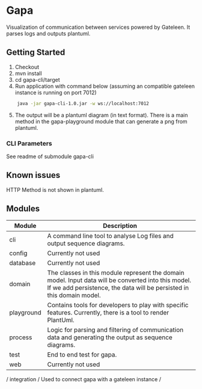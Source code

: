 # Gapa

Visualization of communication between services powered by Gateleen.
It parses logs and outputs plantuml.

## Getting Started

1. Checkout
2. mvn install
3. cd gapa-cli/target
4. Run application with command below (assuming an compatible gateleen instance is running on port 7012)

```bash
    java -jar gapa-cli-1.0.jar -w ws://localhost:7012
```

5. The output will be a plantuml diagram (in text format). 
There is a main method in the gapa-playground module that can generate a png from plantuml.

### CLI Parameters

See readme of submodule gapa-cli

## Known issues

HTTP Method is not shown in plantuml.

## Modules

| Module | Description |
|---|---|
| cli | A command line tool to analyse Log files and output sequence diagrams. |
| config | Currently not used |
| database | Currently not used |
| domain | The classes in this module represent the domain model. Input data will be converted into this model. If we add persistence, the data will be persisted in this domain model. |
| playground | Contains tools for developers to play with specific features. Currently, there is a tool to render PlantUml. |
| process | Logic for parsing and filtering of communication data and generating the output as sequence diagrams. |
| test | End to end test for gapa. |
| web | Currently not used |
/ integration / Used to connect gapa with a gateleen instance /

